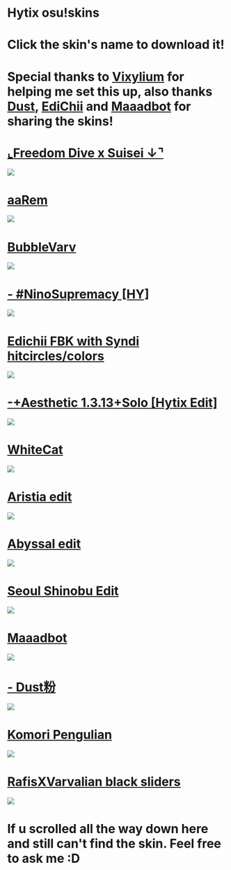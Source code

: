 
# Hytix osu!skins

# Click the skin's name to download it!
# Special thanks to [Vixylium](https://osu.ppy.sh/users/12155780) for helping me set this up, also thanks [Dust](https://twitter.com/Dust_btw), [EdiChii](https://osu.ppy.sh/users/14571048) and [Maaadbot](https://osu.ppy.sh/users/8508753) for sharing the skins!

# [⌞Freedom Dive x Suisei  ↓⌝](https://drive.google.com/file/d/1pl4rH2uN4-3Rdb1GRcbiolrCCOZWLFDY/view?usp=sharing)
![](https://osu.ppy.sh/ss/17071287/c027)

# [aaRem](https://drive.google.com/file/d/1hCdLzCqbdNZFyK3ZV-4ixiYV4qj6RQ6u/view?usp=sharing)
![](https://osu.ppy.sh/ss/15718604/0a09)

# [BubbleVarv](https://drive.google.com/file/d/1bMfFy4utJ5YgskD5T_rlqE-mzbtxmcWC/view?usp=sharing)
![](https://osu.ppy.sh/ss/16636328/130d)

# [- #NinoSupremacy [HY]](https://drive.google.com/file/d/1qyTxWQnPCbsSFFlQWIf3qmd-RfPquyyq/view?usp=sharing)
![](https://osu.ppy.sh/ss/16636334/cd95)

# [Edichii FBK with Syndi hitcircles/colors](https://drive.google.com/file/d/17dIywaiivby1FI-2DeF3xg6Ejq8NwvGY/view?usp=sharing)
![](https://osu.ppy.sh/ss/16115914/6298)

# [-+Aesthetic 1.3.13+Solo [Hytix Edit]](https://drive.google.com/file/d/1_06aF-1mCJCiBKh-38Ud8hxHJ832Ddqk/view?usp=sharing)
![](https://osu.ppy.sh/ss/15914391/3a91)

# [WhiteCat](https://www.mediafire.com/folder/3vnwgwe8vcsrv/WhiteCat)
![](https://vixylium.s-ul.eu/wD8oNAMk)

# [Aristia edit](https://www.mediafire.com/file/fmmuq6020lb8sda/Aristia%28Edit%29+trail.osk/file)
![](https://skins.osuck.net/uploads/posts/2019-07/1561975230_screenshot5519.jpg)

# [Abyssal edit](https://drive.google.com/file/d/1ZqJ9_e28hMBGkRrcYGFdoJDfOE46DxFC/view?usp=sharing)
![](https://osu.ppy.sh/ss/15551052/941f)

# [Seoul Shinobu Edit](https://skins.osuck.net/index.php?newsid=374)
![](https://vixylium.s-ul.eu/49z5Mfq5)

# [Maaadbot](https://drive.google.com/uc?id=1F-gOHhM9kYpLcCI9auNMbauYHTQWMPrv&export=download)
![](https://osu.ppy.sh/ss/15559957/8746)

# [- Dust粉](https://drive.google.com/file/d/1pbIbHjFMbJQhBS-xowM2TziMtsmNVueo/view?usp=sharing)
![](https://cdn.discordapp.com/attachments/729804459315822613/730126673659559986/screenshot236.jpg)

# [Komori Pengulian](https://drive.google.com/file/d/12CERChzWeJhmcZrWmJ1TatE5M1XHsXY-/view)
![](https://skins.osuck.net/uploads/posts/2019-08/1565775659_screenshot6287.jpg)

# [RafisXVarvalian black sliders](https://drive.google.com/file/d/1gN_zBhlaXQIFBuOYval-dunJ5aLd1VrS/view)
![](https://osu.ppy.sh/ss/15188337/ce54)

# If u scrolled all the way down here and still can't find the skin. Feel free to ask me :D
